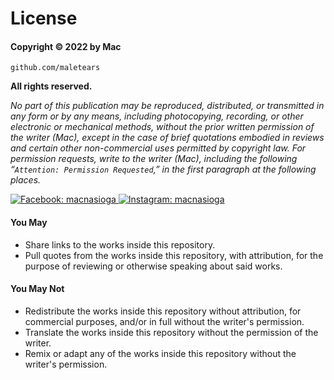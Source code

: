# License

#### **Copyright © 2022 by Mac**

`github.com/maletears`

**All rights reserved.**

_No part of this publication may be reproduced, distributed, or transmitted in any form or by any means, including photocopying, recording, or other electronic or mechanical methods, without the prior written permission of the writer (Mac), except in the case of brief quotations embodied in reviews and certain other non-commercial uses permitted by copyright law. For permission requests, write to the writer (Mac), including the following “`Attention: Permission Requested`,” in the first paragraph at the following places._

[![Facebook: macnasioga](https://img.shields.io/badge/facebook-macnasioga-d0dcff?logo=facebook\&logoColor=d0dcff) ](https://facebook.com/macnasioga)[![Instagram: macnasioga](https://img.shields.io/badge/instagram-macnasioga-ffd0dc?logo=instagram\&logoColor=ffd0dc)](https://instagram.com/macnasioga)

#### You May

* Share links to the works inside this repository.
* Pull quotes from the works inside this repository, with attribution, for the purpose of reviewing or otherwise speaking about said works.

#### You May Not

* Redistribute the works inside this repository without attribution, for commercial purposes, and/or in full without the writer's permission.
* Translate the works inside this repository without the permission of the writer.
* Remix or adapt any of the works inside this repository without the writer's permission.
